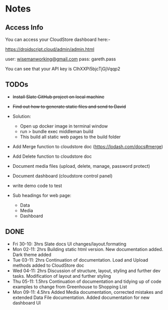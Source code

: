 # Notes

## Access Info

You can access your CloudStore dashboard here:-

https://droidscript.cloud/admin/admin.html

user: wisemanworking@gmail.com
pass: gareth.pass

You can see that your API key is
ClhXXPi5bjcTjGjVqqp2

## TODOs

- <strike>Install Slate GitHub project on local machine</strike>
- <strike>Find out how to generate static files and send to David</strike>
- Solution:
  - Open up docker image in terminal window
  - run > bundle exec middleman build
  - This build all static web pages to the build folder
- Add Merge function to cloudstore doc (https://lodash.com/docs#merge)
- Add Delete function to cloudstore doc
- Document media files (upload, delete, manage, password protect)
- Document dashboard (cloudstore control panel)
- write demo code to test

- Sub headings for web page:
  - Data
  - Media
  - Dashboard

## DONE

- Fri 30-10: 3hrs Slate docs UI changes/layout.formating
- Mon 02-11: 2hrs Building static html version. New documentation added. Dark theme added
- Tue 03-11: 2hrs Continuation of documentation.  Load and Upload methods added to CloudStore doc
- Wed 04-11: 2hrs Discussion of structure, layout, styling and further dev tasks.  Modification of layout and further styling
- Thu 05-11: 1.5hrs Continuation of documentation and tidying up of code examples to change from Greenhouse to Shopping List
- Mon 09-11: 4.5hrs Added Media documentation, corrected mistakes and extended Data File documentation.  Added documentation for new dashboard UI

